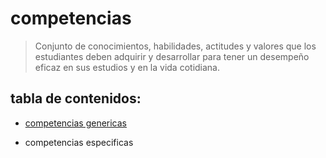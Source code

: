 # competencias   
> Conjunto de conocimientos, habilidades, actitudes y valores que los estudiantes deben adquirir y desarrollar para tener un desempeño eficaz en sus estudios y en la vida cotidiana. 


## tabla de contenidos:  
- [competencias genericas](https://github.com/Ozia112/Team-2-FSE-repo/blob/TM-05-branch/F_task/generic%20competences(esp).md) 

- competencias especificas 
